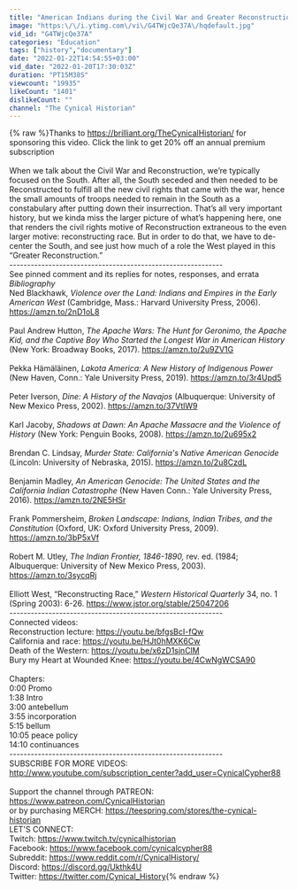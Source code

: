 ```yaml
---
title: "American Indians during the Civil War and Greater Reconstruction"
image: "https:\/\/i.ytimg.com\/vi\/G4TWjcQe37A\/hqdefault.jpg"
vid_id: "G4TWjcQe37A"
categories: "Education"
tags: ["history","documentary"]
date: "2022-01-22T14:54:55+03:00"
vid_date: "2022-01-20T17:30:03Z"
duration: "PT15M38S"
viewcount: "19935"
likeCount: "1401"
dislikeCount: ""
channel: "The Cynical Historian"
---
```

{% raw %}Thanks to <a rel="nofollow" target="blank" href="https://brilliant.org/TheCynicalHistorian/">https://brilliant.org/TheCynicalHistorian/</a> for sponsoring this video.  Click the link to get 20% off an annual premium subscription<br /><br />When we talk about the Civil War and Reconstruction, we’re typically focused on the South.  After all, the South seceded and then needed to be Reconstructed to fulfill all the new civil rights that came with the war, hence the small amounts of troops needed to remain in the South as a constabulary after putting down their insurrection.  That’s all very important history, but we kinda miss the larger picture of what’s happening here, one that renders the civil rights motive of Reconstruction extraneous to the even larger motive:  reconstructing race.  But in order to do that, we have to de-center the South, and see just how much of a role the West played in this “Greater Reconstruction.”<br />------------------------------------------------------------<br />See pinned comment and its replies for notes, responses, and errata<br />*Bibliography*<br />Ned Blackhawk, _Violence over the Land: Indians and Empires in the Early American West_ (Cambridge, Mass.:  Harvard University Press, 2006).  <a rel="nofollow" target="blank" href="https://amzn.to/2nD1oL8">https://amzn.to/2nD1oL8</a><br /><br />Paul Andrew Hutton, _The Apache Wars:  The Hunt for Geronimo, the Apache Kid, and the Captive Boy Who Started the Longest War in American History_ (New York:  Broadway Books, 2017).  <a rel="nofollow" target="blank" href="https://amzn.to/2u9ZV1G">https://amzn.to/2u9ZV1G</a><br /><br />Pekka Hämäläinen, _Lakota America: A New History of Indigenous Power_ (New Haven, Conn.:  Yale University Press, 2019).  <a rel="nofollow" target="blank" href="https://amzn.to/3r4Upd5">https://amzn.to/3r4Upd5</a><br /><br />Peter Iverson, _Dine:  A History of the Navajos_ (Albuquerque:  University of New Mexico Press, 2002).  <a rel="nofollow" target="blank" href="https://amzn.to/37VtlW9">https://amzn.to/37VtlW9</a><br /><br />Karl Jacoby, _Shadows at Dawn: An Apache Massacre and the Violence of History_ (New York: Penguin Books, 2008).  <a rel="nofollow" target="blank" href="https://amzn.to/2u695x2">https://amzn.to/2u695x2</a><br /><br />Brendan C. Lindsay, _Murder State: California's Native American Genocide_ (Lincoln:  University of Nebraska, 2015).  <a rel="nofollow" target="blank" href="https://amzn.to/2u8CzdL">https://amzn.to/2u8CzdL</a><br /><br />Benjamin Madley, _An American Genocide:  The United States and the California Indian Catastrophe_ (New Haven Conn.:  Yale University Press, 2016).  <a rel="nofollow" target="blank" href="https://amzn.to/2NE5HSr">https://amzn.to/2NE5HSr</a><br /><br />Frank Pommersheim, _Broken Landscape:  Indians, Indian Tribes, and the Constitution_ (Oxford, UK:  Oxford University Press, 2009).  <a rel="nofollow" target="blank" href="https://amzn.to/3bP5xVf">https://amzn.to/3bP5xVf</a><br /><br />Robert M. Utley, _The Indian Frontier, 1846-1890,_ rev. ed. (1984; Albuquerque:  University of New Mexico Press, 2003).  <a rel="nofollow" target="blank" href="https://amzn.to/3sycqRj">https://amzn.to/3sycqRj</a><br /><br />Elliott West, “Reconstructing Race,” _Western Historical Quarterly_ 34, no. 1 (Spring 2003): 6-26.  <a rel="nofollow" target="blank" href="https://www.jstor.org/stable/25047206">https://www.jstor.org/stable/25047206</a><br />------------------------------------------------------------<br />Connected videos:<br />Reconstruction lecture:  <a rel="nofollow" target="blank" href="https://youtu.be/bfgsBcI-fQw">https://youtu.be/bfgsBcI-fQw</a><br />California and race:  <a rel="nofollow" target="blank" href="https://youtu.be/HJt0hMXK6Cw">https://youtu.be/HJt0hMXK6Cw</a><br />Death of the Western:  <a rel="nofollow" target="blank" href="https://youtu.be/x6zD1sjnClM">https://youtu.be/x6zD1sjnClM</a><br />Bury my Heart at Wounded Knee:  <a rel="nofollow" target="blank" href="https://youtu.be/4CwNgWCSA90">https://youtu.be/4CwNgWCSA90</a><br /><br />Chapters:<br />0:00 Promo<br />1:38 Intro<br />3:00 antebellum<br />3:55 incorporation<br />5:15 bellum<br />10:05 peace policy<br />14:10 continuances<br />------------------------------------------------------------<br />SUBSCRIBE FOR MORE VIDEOS:<br /><a rel="nofollow" target="blank" href="http://www.youtube.com/subscription_center?add_user=CynicalCypher88">http://www.youtube.com/subscription_center?add_user=CynicalCypher88</a><br /><br />Support the channel through PATREON: <br /> <a rel="nofollow" target="blank" href="https://www.patreon.com/CynicalHistorian">https://www.patreon.com/CynicalHistorian</a><br />or by purchasing MERCH:  <a rel="nofollow" target="blank" href="https://teespring.com/stores/the-cynical-historian">https://teespring.com/stores/the-cynical-historian</a><br />LET'S CONNECT:  <br />Twitch:  <a rel="nofollow" target="blank" href="https://www.twitch.tv/cynicalhistorian">https://www.twitch.tv/cynicalhistorian</a><br />Facebook:  <a rel="nofollow" target="blank" href="https://www.facebook.com/cynicalcypher88">https://www.facebook.com/cynicalcypher88</a><br />Subreddit:  <a rel="nofollow" target="blank" href="https://www.reddit.com/r/CynicalHistory/">https://www.reddit.com/r/CynicalHistory/</a><br />Discord:  <a rel="nofollow" target="blank" href="https://discord.gg/Ukthk4U">https://discord.gg/Ukthk4U</a><br />Twitter:  <a rel="nofollow" target="blank" href="https://twitter.com/Cynical_History">https://twitter.com/Cynical_History</a>{% endraw %}
